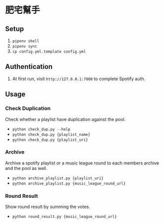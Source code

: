 # 肥宅幫手

## Setup
1. `pipenv shell`
2. `pipenv sync`
3. `cp config.yml.template config.yml`

## Authentication
1. At first run, visit `http://127.0.0.1:7000` to complete Spotify auth.

## Usage

### Check Duplication
Check whether a playlist have duplication against the pool.

* `python check_dup.py --help`
* `python check_dup.py {playlist_name}`
* `python check_dup.py {playlist_uri}`

### Archive 
Archive a spotify playlist or a music league round to each members archive and
the pool as well.

* `python archive_playlist.py {playlist_uri}`
* `python archive_playlist.py {music_league_round_url}`

### Round Result
Show round result by summing the votes.

* `python round_result.py {music_league_round_url}`
